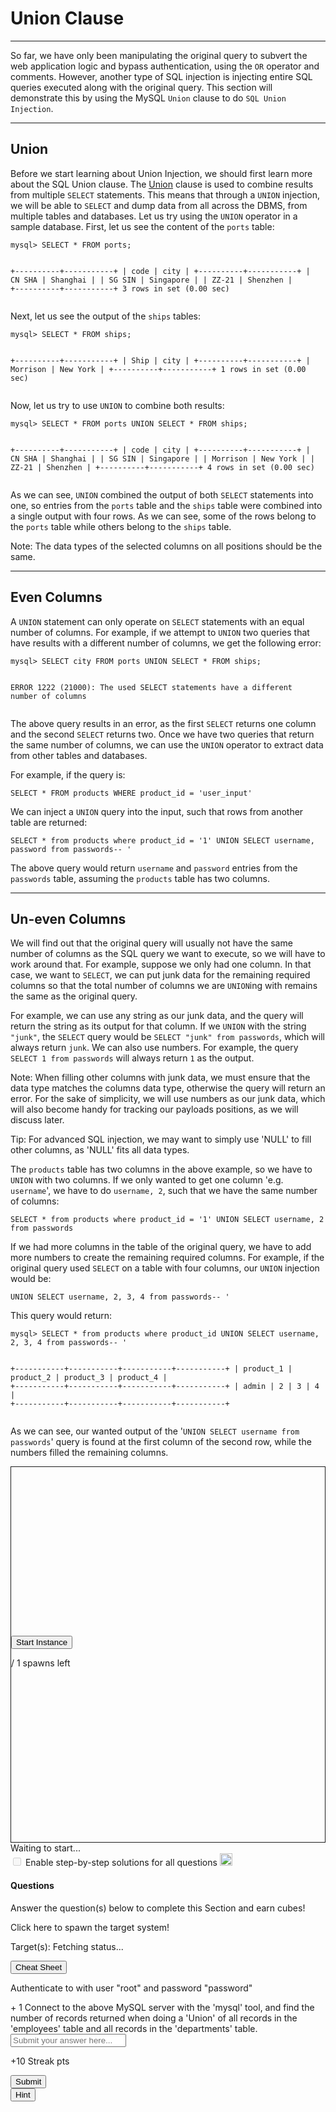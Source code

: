 
<h1>Union Clause</h1>
<hr/>
<p>So far, we have only been manipulating the original query to subvert the web application logic and bypass authentication, using the <code>OR</code> operator and comments. However, another type of SQL injection is injecting entire SQL queries executed along with the original query. This section will demonstrate this by using the MySQL <code>Union</code> clause to do <code>SQL Union Injection</code>.</p>
<hr/>
<h2>Union</h2>
<p>Before we start learning about Union Injection, we should first learn more about the SQL Union clause. The <a href="https://dev.mysql.com/doc/refman/8.0/en/union.html">Union</a> clause is used to combine results from multiple <code>SELECT</code> statements. This means that through a <code>UNION</code> injection, we will be able to <code>SELECT</code> and dump data from all across the DBMS, from multiple tables and databases. Let us try using the <code>UNION</code> operator in a sample database. First, let us see the content of the <code>ports</code> table:</p>
<pre><code class="language-shell-session">mysql&gt; SELECT * FROM ports;

+----------+-----------+
| code     | city      |
+----------+-----------+
| CN SHA   | Shanghai  |
| SG SIN   | Singapore |
| ZZ-21    | Shenzhen  |
+----------+-----------+
3 rows in set (0.00 sec)
</code></pre>
<p>Next, let us see the output of the <code>ships</code> tables:</p>
<pre><code class="language-shell-session">mysql&gt; SELECT * FROM ships;

+----------+-----------+
| Ship     | city      |
+----------+-----------+
| Morrison | New York  |
+----------+-----------+
1 rows in set (0.00 sec)
</code></pre>
<p>Now, let us try to use <code>UNION</code> to combine both results:</p>
<pre><code class="language-shell-session">mysql&gt; SELECT * FROM ports UNION SELECT * FROM ships;

+----------+-----------+
| code     | city      |
+----------+-----------+
| CN SHA   | Shanghai  |
| SG SIN   | Singapore |
| Morrison | New York  |
| ZZ-21    | Shenzhen  |
+----------+-----------+
4 rows in set (0.00 sec)
</code></pre>
<p>As we can see, <code>UNION</code> combined the output of both <code>SELECT</code> statements into one, so entries from the <code>ports</code> table and the <code>ships</code> table were combined into a single output with four rows. As we can see, some of the rows belong to the <code>ports</code> table while others belong to the <code>ships</code> table.</p>
<div class="card bg-light">
<div class="card-body">
<p class="mb-0">Note: The data types of the selected columns on all positions should be the same.</p>
</div>
</div>
<hr/>
<h2>Even Columns</h2>
<p>A <code>UNION</code> statement can only operate on <code>SELECT</code> statements with an equal number of columns. For example, if we attempt to <code>UNION</code> two queries that have results with a different number of columns, we get the following error:</p>
<pre><code class="language-shell-session">mysql&gt; SELECT city FROM ports UNION SELECT * FROM ships;

ERROR 1222 (21000): The used SELECT statements have a different number of columns
</code></pre>
<p>The above query results in an error, as the first <code>SELECT</code> returns one column and the second <code>SELECT</code> returns two. Once we have two queries that return the same number of columns, we can use the <code>UNION</code> operator to extract data from other tables and databases.</p>
<p>For example, if the query is:</p>
<pre><code class="language-sql">SELECT * FROM products WHERE product_id = 'user_input'
</code></pre>
<p>We can inject a <code>UNION</code> query into the input, such that rows from another table are returned:</p>
<pre><code class="language-sql">SELECT * from products where product_id = '1' UNION SELECT username, password from passwords-- '
</code></pre>
<p>The above query would return <code>username</code> and <code>password</code> entries from the <code>passwords</code> table, assuming the <code>products</code> table has two columns.</p>
<hr/>
<h2>Un-even Columns</h2>
<p>We will find out that the original query will usually not have the same number of columns as the SQL query we want to execute, so we will have to work around that. For example, suppose we only had one column. In that case, we want to <code>SELECT</code>, we can put junk data for the remaining required columns so that the total number of columns we are <code>UNION</code>ing with remains the same as the original query.</p>
<p>For example, we can use any string as our junk data, and the query will return the string as its output for that column.  If we <code>UNION</code> with the string <code>"junk"</code>, the <code>SELECT</code> query would be <code>SELECT "junk" from passwords</code>, which will always return <code>junk</code>. We can also use numbers. For example, the query <code>SELECT 1 from passwords</code> will always return <code>1</code> as the output.</p>
<div class="card bg-light">
<div class="card-body">
<p class="mb-0">Note: When filling other columns with junk data, we must ensure that the data type matches the columns data type, otherwise the query will return an error. For the sake of simplicity, we will use numbers as our junk data, which will also become handy for tracking our payloads positions, as we will discuss later.</p>
</div>
</div>
<div class="card bg-light">
<div class="card-body">
<p class="mb-0">Tip: For advanced SQL injection, we may want to simply use 'NULL' to fill other columns, as 'NULL' fits all data types.</p>
</div>
</div>
<p>The <code>products</code> table has two columns in the above example, so we have to <code>UNION</code> with two columns.  If we only wanted to get one column 'e.g. <code>username</code>', we have to do <code>username, 2</code>, such that we have the same number of columns:</p>
<pre><code class="language-sql">SELECT * from products where product_id = '1' UNION SELECT username, 2 from passwords
</code></pre>
<p>If we had more columns in the table of the original query, we have to add more numbers to create the remaining required columns. For example, if the original query used <code>SELECT</code> on a table with four columns, our <code>UNION</code> injection would be:</p>
<pre><code class="language-sql">UNION SELECT username, 2, 3, 4 from passwords-- '
</code></pre>
<p>This query would return:</p>
<pre><code class="language-shell-session">mysql&gt; SELECT * from products where product_id UNION SELECT username, 2, 3, 4 from passwords-- '

+-----------+-----------+-----------+-----------+
| product_1 | product_2 | product_3 | product_4 |
+-----------+-----------+-----------+-----------+
|   admin   |    2      |    3      |    4      |
+-----------+-----------+-----------+-----------+
</code></pre>
<p>As we can see, our wanted output of the '<code>UNION SELECT username from passwords</code>' query is found at the first column of the second row, while the numbers filled the remaining columns.</p>
<div class="mb-5 pwnbox-select-card"></div>
<div id="screen" style="height: 600px; border: 1px solid;">
<div class="screenPlaceholder">
<div class="instanceLoading" style="display: none;">
<h1 class="text-center" style="margin-top: 270px;"><i class="fa fa-circle-notch fa-spin"></i>
</h1>
<div class="text-center">Instance is starting...</div>
</div>
<div class="instanceTerminating" style="display: none;">
<h1 class="text-center" style="margin-top: 270px;"><i class="fa fa-circle-notch fa-spin"></i>
</h1>
<div class="text-center">Terminating instance...</div>
</div>
<div class="row instanceStart max-width-canvas">
<div class="col-4"></div>
<div class="col-4">
<button class="startInstanceBtn btn btn-success text-light btn-lg btn-block" style="margin-top: 270px;">Start Instance
                            </button>
<p class="text-center mt-2 font-size-13 font-secondary">
<span class="text-success spawnsLeft">
<i class="fal fa-infinity"></i>
</span> / 1 spawns left
                            </p>
</div>
<div class="col-4"></div>
</div>
</div>
</div>
<div class="row align-center justify-center my-4">
<div class="col-5 justify-start">
<button class="instance-button fullScreenBtn btn btn-light btn-sm float-left" style="display:none;" target="_blank"><i class="fad fa-expand text-success mr-1"></i>  Full Screen
                    </button>
<button class="instance-button terminateInstanceBtn btn btn-light btn-sm ml-2" style="display:none;"><i class="fad fa-times text-danger"></i>  Terminate
                    </button>
<button class="instance-button resetInstanceBtn btn btn-light btn-sm ml-1" style="display:none;"><i class="fad fa-sync text-warning mr-2"></i>  Reset
                    </button>
<div class="btn-group" role="group">
<button class="instance-button extendInstanceBtn btn btn-light btn-sm ml-1" style="display:none;cursor: default;">Life Left:
                            <span class="lifeLeft"></span>m
                        </button>
<button class="extendInstanceBtn extendInstanceBtnClicker btn btn-light btn-sm" data-title="Extend Life" data-toggle="tooltip" style="display:none;"><i class="fa fa-plus text-success"></i></button>
</div>
</div>
<div class="col-7 justify-end pt-2 pr-2 font-size-small text-right" id="statusText">Waiting to
                    start...
                </div>
</div>
<div class="d-inline-block mb-2 solutionSettings solutionSettingsOffsets" id="solutionsModuleSetting">
<div class="border border-secondary p-2 rounded">
<div class="custom-control custom-switch d-flex">
<input class="custom-control-input" disabled="" id="showSolutionsModuleSetting" type="checkbox"/>
<label class="custom-control-label font-size-14 font-weight-normal text-white" for="showSolutionsModuleSetting">
                                Enable step-by-step solutions for all questions
                            </label>
<span aria-hidden="true" class="cursor-pointer font-size-14 ml-1 mr-1 text-white" data-content="Access to this feature is exclusive to annual subscribers. To acquire an annual subscription, kindly proceed by clicking &lt;a href='/billing'&gt;here&lt;/a&gt;." data-html="true" data-placement="top" data-toggle="popover" data-trigger="click" title="Activate Solutions">
<i class="fa fa-info-circle font-size-12"></i>
</span>
<img alt="sparkles-icon-decoration" class="ml-2 w-auto sparkles-icon" height="20" src="/images/sparkles-solid.svg">
</img></div>
</div>
</div>
<div class="card" id="questionsDiv">
<div class="card-body">
<div class="row">
<div class="col-9">
<h4 class="card-title mt-0 font-size-medium">Questions</h4>
<p class="card-title-desc font-size-large font-size-15">Answer the question(s) below
                                to complete this Section and earn cubes!</p>
<span class="spawnTargetBtn spawn-target-text-clone d-none">Click here to spawn the target
                                system!</span>
<p class="card-title-desc font-size-large font-size-15 mb-0">
    Target(s): <span class="text-success">
<span class="target" style="cursor:pointer;">
<i class="fad fa-circle-notch fa-spin"></i>
<span class="spawnTargetBtn">Fetching status...</span>
</span>
</span>
<button class="resetTargetBtn btn btn-light btn-sm" data-title="Reset Target(s)" data-toggle="tooltip" style="cursor: pointer; display: none;">
<i class="fad fa-sync text-warning"></i>
</button>
<br/>
<div class="d-flex align-items-center targetLifeContainer">
<span class="targetLifeTimeContainer" style="display: none;">
            Life Left: <span class="targetLifeTime font-size-15">0</span> minute(s)
                    </span>
</div>
</p>
</div>
<div class="col-3 text-right float-right">
<button class="btn btn-light bg-color-blue-nav mt-2 w-100 d-flex align-items-center" data-target="#cheatSheetModal" data-toggle="modal">
<div><i class="fad fa-file-alt mr-2"></i></div>
<div class="text-center w-100 ml-1">Cheat Sheet</div>
</button>
</div>
</div>
<div>
<div>
<p class="mb-0 font-size-12"><i class="fad fa-chart-network text-success mr-2 font-size-medium"></i>
                                Authenticate
                                to <span class="target-protocol-ip target-protocol-ip-467 text-dark"></span> with user "<span class="text-success">root</span>" and
                                password "<span class="text-danger">password</span>" </p>
<label class="module-question" for="467"><span class="badge badge-soft-dark font-size-14 mr-2">+ 1 <i class="fad fa-cube text-success"></i></span> Connect to the above MySQL server with the 'mysql' tool, and find the number of records returned when doing a 'Union' of all records in the 'employees' table and all records in the 'departments' table.
                            </label>
<div class="row">
<div class="col-lg-12 mb-4">
<input class="form-control bg-color-blue-nav" color="green" id="answer467" maxlength="191" placeholder="Submit your answer here..." type="text"/>
</div>
<div class="d-flex justify-content-end w-100 mr-3">
<p class="mb-0 mr-3 mt-1 font-size-14 font-medium text-white" id="questionStreakPointsText-467">
                                        +10 Streak pts</p>
<div class="mb-4 mr-1 d-flex align-items-center">
<button class="btn btn-primary btn-block btnAnswer" data-question-id="467" id="btnAnswer467">
<div class="submit-button-text">
<i class="fad fa-flag-checkered mr-2"></i> Submit
                                            </div>
<div class="submit-button-loader mx-4 d-none">
<i class="fa fa-circle-notch fa-spin"></i>
</div>
</button>
</div>
<div class="mb-4 mr-1">
<button class="btn btn-outline-warning btn-block" data-target="#hint467" data-toggle="modal" id="hintBtn467"><i class="fad fa-life-ring mr-2"></i> Hint
                                        </button>
</div>
</div>
</div>
<div class="">
</div>
</div>
</div>
</div>
</div>
